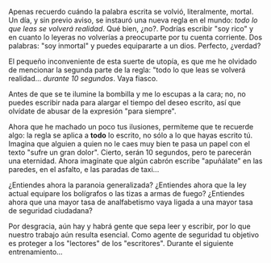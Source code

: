 Apenas recuerdo cuándo la palabra escrita se volvió, literalmente, mortal. Un día, y sin previo aviso, se instauró una nueva regla en el mundo: *todo lo que leas se volverá realidad*. Qué bien, ¿no?. Podrías escribir "soy rico" y en cuanto lo leyeras no volverías a preocuparte por tu cuenta corriente. Dos palabras: "soy inmortal" y puedes equipararte a un dios. Perfecto, ¿verdad?

El pequeño inconveniente de esta suerte de utopía, es que me he olvidado de mencionar la segunda parte de la regla: "todo lo que leas se volverá realidad... *durante 10 segundos*. Vaya fiasco.

Antes de que se te ilumine la bombilla y me lo escupas a la cara; no, no puedes escribir nada para alargar el tiempo del deseo escrito, así que olvídate de abusar de la expresión "para siempre".

Ahora que he machado un poco tus ilusiones, permíteme que te recuerde algo: la regla se aplica a **todo** lo escrito, no sólo a lo que hayas escrito tú. Imagina que alguien a quien no le caes muy bien te pasa un papel con el texto "sufre un gran dolor". Cierto, serán 10 segundos, pero te parecerán una eternidad. Ahora imagínate que algún cabrón escribe "apuñálate" en las paredes, en el asfalto, e las paradas de taxi...

¿Entiendes ahora la paranoia generalizada? ¿Entiendes ahora que la ley actual equipare los bolígrafos o las tizas a armas de fuego? ¿Entiendes ahora que una mayor tasa de analfabetismo vaya ligada a una mayor tasa de seguridad ciudadana?

Por desgracia, aún hay y habrá gente que sepa leer y escribir, por lo que nuestro trabajo aún resulta esencial. Como agente de seguridad tu objetivo es proteger a los "lectores" de los "escritores". Durante el siguiente entrenamiento...
